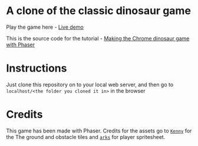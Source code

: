 # A clone of the classic dinosaur game

Play the game here - [Live demo](https://s3rj.com/Cookie-Game/) 

This is the source code for the tutorial - [Making the Chrome dinosaur game with Phaser](https://aveeksaha.gitlab.io/post/chrome-dinosaur-game-tutorial-with-phaser/)

# Instructions
Just clone this repository on to your local web server, and then go to `localhost/<the folder you cloned it in>` in the browser

# Credits
This game has been made with Phaser. Credits for the assets go to [`Kenny`](http://kenney.nl/assets?q=2d) for the The ground and obstacle tiles and [`arks`](https://arks.itch.io/dino-characters) for player spritesheet.
